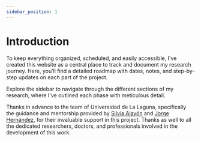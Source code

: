 ```yaml
---
sidebar_position: 1
---
```

# Introduction

To keep everything organized, scheduled, and easily accessible, I've created this website as a central place to track and document my research journey. Here, you’ll find a detailed roadmap with dates, notes, and step-by-step updates on each part of the project.

Explore the sidebar to navigate through the different sections of my research, where I've outlined each phase with meticulous detail.

Thanks in advance to the team of Universidad de La Laguna, specifically the guidance and mentorship provided by [Silvia Alayón](https://portalciencia.ull.es/investigadores/81845/detalle) and [Jorge Hernández](https://portalciencia.ull.es/investigadores/152342/detalle), for their invaluable support in this project. Thanks as well to all the dedicated researchers, doctors, and professionals involved in the development of this work.
